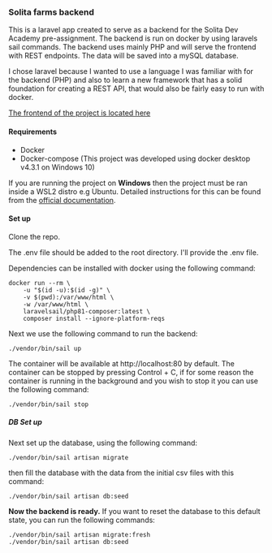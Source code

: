 ### Solita farms backend
This is a laravel app created to serve as a backend for the Solita Dev Academy pre-assignment. The backend is run on docker by using laravels sail commands. The backend uses mainly PHP and will serve the frontend with REST endpoints. The data will be saved into a mySQL database.

I chose laravel because I wanted to use a language I was familiar with for the backend (PHP) and also to learn a new framework that has a solid foundation for creating a REST API, that would also be fairly easy to run with docker.

[The frontend of the project is located here](https://github.com/jasonpa301/farms-frontend)

#### Requirements

- Docker
- Docker-compose
(This project was developed using docker desktop v4.3.1 on Windows 10)

If you are running the project on __Windows__ then the project must be ran inside a WSL2 distro e.g Ubuntu. Detailed instructions for this can be found from the [official documentation](https://laravel.com/docs/8.x/installation#getting-started-on-windows). 

#### Set up

Clone the repo.

The .env file should be added to the root directory. I'll provide the .env file.

Dependencies can be installed with docker using the following command:
```
docker run --rm \
    -u "$(id -u):$(id -g)" \
    -v $(pwd):/var/www/html \
    -w /var/www/html \
    laravelsail/php81-composer:latest \
    composer install --ignore-platform-reqs
```

Next we use the following command to run the backend:
```
./vendor/bin/sail up
```

The container will be available at http://localhost:80 by default.
The container can be stopped by pressing Control + C, if for some reason the container is running in the background and you wish to stop it you can use the following command:
```
./vendor/bin/sail stop
```
##### DB Set up
Next set up the database, using the following command:
```
./vendor/bin/sail artisan migrate
```
then fill the database with the data from the initial csv files with this command:
```
./vendor/bin/sail artisan db:seed
```
**Now the backend is ready.** If you want to reset the database to this default state, you can run the following commands:
```
./vendor/bin/sail artisan migrate:fresh
./vendor/bin/sail artisan db:seed
```


